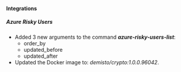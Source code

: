 
#### Integrations

##### Azure Risky Users

- Added 3 new arguments to the command ***azure-risky-users-list***:
  - order_by
  - updated_before
  - updated_after
- Updated the Docker image to: *demisto/crypto:1.0.0.96042*.